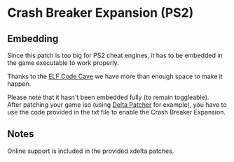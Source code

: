# Crash Breaker Expansion (PS2)

## Embedding

Since this patch is too big for PS2 cheat engines, it has to be embedded in the game executable to work properly.

Thanks to the [ELF Code Cave](https://github.com/Nahelam/PS2-Game-Mods/tree/main/Burnout%203%20Takedown/ELF%20Code%20Cave) we have more than enough space to make it happen.

Please note that it hasn't been embedded fully (to remain toggleable).\
After patching your game iso (using [Delta Patcher](https://github.com/marco-calautti/DeltaPatcher/releases/latest) for example), you have to use the code provided in the txt file to enable the Crash Breaker Expansion.

## Notes

Online support is included in the provided xdelta patches.
